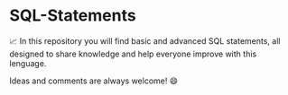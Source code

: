 # SQL-Statements
📈 In this repository you will find basic and advanced SQL statements, all designed to share knowledge and help everyone
improve with this lenguage.

Ideas and comments are always welcome! 😄
